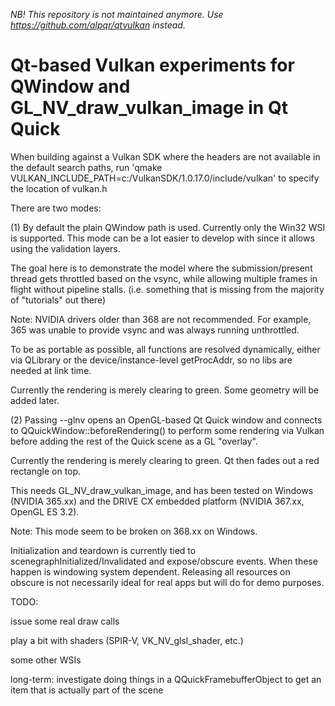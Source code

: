 *NB! This repository is not maintained anymore. Use https://github.com/alpqr/qtvulkan instead.*

Qt-based Vulkan experiments for QWindow and GL_NV_draw_vulkan_image in Qt Quick
===============================================================================

When building against a Vulkan SDK where the headers are not available in the default search paths,
run 'qmake VULKAN_INCLUDE_PATH=c:/VulkanSDK/1.0.17.0/include/vulkan' to specify the location of vulkan.h

There are two modes:

(1) By default the plain QWindow path is used. Currently only the Win32 WSI is
supported. This mode can be a lot easier to develop with since it allows using
the validation layers.

The goal here is to demonstrate the model where the submission/present thread
gets throttled based on the vsync, while allowing multiple frames in flight
without pipeline stalls. (i.e. something that is missing from the majority of
"tutorials" out there)

Note: NVIDIA drivers older than 368 are not recommended. For example, 365 was
unable to provide vsync and was always running unthrottled.

To be as portable as possible, all functions are resolved dynamically, either
via QLibrary or the device/instance-level getProcAddr, so no libs are needed at
link time.

Currently the rendering is merely clearing to green. Some geometry will be
added later.


(2) Passing --glnv opens an OpenGL-based Qt Quick window and connects to
QQuickWindow::beforeRendering() to perform some rendering via Vulkan before
adding the rest of the Quick scene as a GL "overlay".

Currently the rendering is merely clearing to green. Qt then fades out a red
rectangle on top.

This needs GL_NV_draw_vulkan_image, and has been tested on Windows (NVIDIA
365.xx) and the DRIVE CX embedded platform (NVIDIA 367.xx, OpenGL ES 3.2).

Note: This mode seem to be broken on 368.xx on Windows.



Initialization and teardown is currently tied to
scenegraphInitialized/Invalidated and expose/obscure events. When these happen
is windowing system dependent. Releasing all resources on obscure is not
necessarily ideal for real apps but will do for demo purposes.


TODO:

  issue some real draw calls

  play a bit with shaders (SPIR-V, VK_NV_glsl_shader, etc.)

  some other WSIs

  long-term: investigate doing things in a QQuickFramebufferObject to get an item that is actually part of the scene

